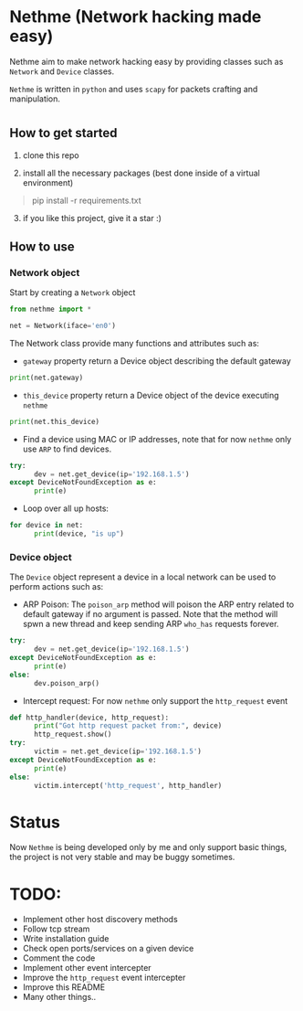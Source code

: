 # Nethme (Network hacking made easy)

Nethme aim to make network hacking easy by providing classes such as `Network` and `Device` classes.

`Nethme` is written in `python` and uses `scapy` for packets crafting and manipulation.

# 

## How to get started

1. clone this repo

2. install all the necessary packages (best done inside of a virtual environment)
> pip install -r requirements.txt

3. if you like this project, give it a star :)


## How to use

### Network object
Start by creating a `Network` object

```python
from nethme import *

net = Network(iface='en0')
```

The Network class provide many functions and attributes such as:

  * `gateway` property return a Device object describing the default gateway
```python
print(net.gateway)
```
  * `this_device` property return a Device object of the device executing `nethme`
```python
print(net.this_device)
```
  * Find a device using MAC or IP addresses, note that for now `nethme` only use `ARP` to find devices.
```python
try:
      dev = net.get_device(ip='192.168.1.5')
except DeviceNotFoundException as e:
      print(e)
```
  * Loop over all up hosts:
```python
for device in net:
      print(device, "is up")
```
### Device object
The `Device` object represent a device in a local network can be used to perform actions such as:
  * ARP Poison: The `poison_arp` method will poison the ARP entry related to default gateway if no argument is passed.
  Note that the method will spwn a new thread and keep sending ARP `who_has` requests forever.
```python
try:
      dev = net.get_device(ip='192.168.1.5')
except DeviceNotFoundException as e:
      print(e)
else:
      dev.poison_arp()
```
  * Intercept request: For now `nethme` only support the `http_request` event
```python
def http_handler(device, http_request):
      print("Got http request packet from:", device)
      http_request.show()
try:
      victim = net.get_device(ip='192.168.1.5')
except DeviceNotFoundException as e:
      print(e)
else:
      victim.intercept('http_request', http_handler)
```

# Status
Now `Nethme` is being developed only by me and only support basic things, the project is not very stable and may be buggy sometimes.

# TODO:
- Implement other host discovery methods
- Follow tcp stream
- Write installation guide
- Check open ports/services on a given device
- Comment the code
- Implement other event intercepter
- Improve the `http_request` event intercepter
- Improve this README
- Many other things..
